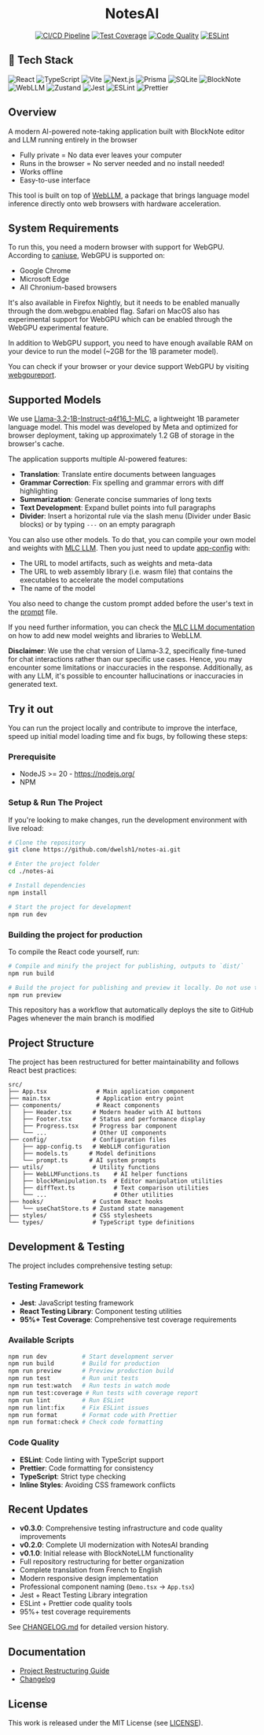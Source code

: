 <div align="center">

# NotesAI

[![CI/CD Pipeline](https://github.com/dwelsh1/notes-ai/workflows/CI/CD%20Pipeline/badge.svg)](https://github.com/dwelsh1/notes-ai/actions)
[![Test Coverage](https://img.shields.io/badge/coverage-95%25-brightgreen.svg)](https://github.com/dwelsh1/notes-ai)
[![Code Quality](https://img.shields.io/badge/code%20style-prettier-ff69b4.svg)](https://prettier.io/)
[![ESLint](https://img.shields.io/badge/linted%20by-eslint-blue.svg)](https://eslint.org/)

</div>

## 🚀 Tech Stack

![React](https://img.shields.io/badge/React-18.2.0-61DAFB?logo=react&logoColor=white)
![TypeScript](https://img.shields.io/badge/TypeScript-5.2.2-3178C6?logo=typescript&logoColor=white)
![Vite](https://img.shields.io/badge/Vite-5.2.0-646CFF?logo=vite&logoColor=white)
![Next.js](https://img.shields.io/badge/Next.js-16.0.0-000000?logo=next.js&logoColor=white)
![Prisma](https://img.shields.io/badge/Prisma-6.18.0-2D3748?logo=prisma&logoColor=white)
![SQLite](https://img.shields.io/badge/SQLite-12.4.1-003B57?logo=sqlite&logoColor=white)
![BlockNote](https://img.shields.io/badge/BlockNote-0.12.4-000000?logo=blocknote&logoColor=white)
![WebLLM](https://img.shields.io/badge/WebLLM-0.2.35-FF6B6B?logo=webllm&logoColor=white)
![Zustand](https://img.shields.io/badge/Zustand-4.5.2-FF6B6B?logo=zustand&logoColor=white)
![Jest](https://img.shields.io/badge/Jest-30.2.0-C21325?logo=jest&logoColor=white)
![ESLint](https://img.shields.io/badge/ESLint-8.57.0-4B32C3?logo=eslint&logoColor=white)
![Prettier](https://img.shields.io/badge/Prettier-3.6.2-F7B93E?logo=prettier&logoColor=white)

## Overview

A modern AI-powered note-taking application built with BlockNote editor and LLM running entirely in the browser

- Fully private = No data ever leaves your computer
- Runs in the browser = No server needed and no install needed!
- Works offline
- Easy-to-use interface

This tool is built on top of [WebLLM](https://github.com/mlc-ai/web-llm), a package that brings language model inference directly onto web browsers with hardware acceleration.

## System Requirements

To run this, you need a modern browser with support for WebGPU. According to [caniuse](https://caniuse.com/?search=WebGPU), WebGPU is supported on:

- Google Chrome
- Microsoft Edge
- All Chronium-based browsers

It's also available in Firefox Nightly, but it needs to be enabled manually through the dom.webgpu.enabled flag. Safari on MacOS also has experimental support for WebGPU which can be enabled through the WebGPU experimental feature.

In addition to WebGPU support, you need to have enough available RAM on your device to run the model (~2GB for the 1B parameter model).

You can check if your browser or your device support WebGPU by visiting [webgpureport](https://webgpureport.org/).

## Supported Models

We use [Llama-3.2-1B-Instruct-q4f16_1-MLC](https://huggingface.co/meta-llama/Meta-Llama-3.2-1B-Instruct), a lightweight 1B parameter language model. This model was developed by Meta and optimized for browser deployment, taking up approximately 1.2 GB of storage in the browser's cache.

The application supports multiple AI-powered features:

- **Translation**: Translate entire documents between languages
- **Grammar Correction**: Fix spelling and grammar errors with diff highlighting
- **Summarization**: Generate concise summaries of long texts
- **Text Development**: Expand bullet points into full paragraphs
 - **Divider**: Insert a horizontal rule via the slash menu (Divider under Basic blocks) or by typing `---` on an empty paragraph

You can also use other models. To do that, you can compile your own model and weights with [MLC LLM](https://github.com/mlc-ai/mlc-llm). Then you just need to update [app-config](./src/config/app-config.ts) with:

- The URL to model artifacts, such as weights and meta-data
- The URL to web assembly library (i.e. wasm file) that contains the executables to accelerate the model computations
- The name of the model

You also need to change the custom prompt added before the user's text in the [prompt](./src/config/prompt.ts) file.

If you need further information, you can check the [MLC LLM documentation](https://llm.mlc.ai/docs/deploy/javascript.html) on how to add new model weights and libraries to WebLLM.

**Disclaimer**: We use the chat version of Llama-3.2, specifically fine-tuned for chat interactions rather than our specific use cases. Hence, you may encounter some limitations or inaccuracies in the response. Additionally, as with any LLM, it's possible to encounter hallucinations or inaccuracies in generated text.

## Try it out

You can run the project locally and contribute to improve the interface, speed up initial model loading time and fix bugs, by following these steps:

### Prerequisite

- NodeJS >= 20 - https://nodejs.org/
- NPM

### Setup & Run The Project

If you're looking to make changes, run the development environment with live reload:

```sh
# Clone the repository
git clone https://github.com/dwelsh1/notes-ai.git

# Enter the project folder
cd ./notes-ai

# Install dependencies
npm install

# Start the project for development
npm run dev
```

### Building the project for production

To compile the React code yourself, run:

```sh
# Compile and minify the project for publishing, outputs to `dist/`
npm run build

# Build the project for publishing and preview it locally. Do not use this as a production server as it's not designed for it
npm run preview
```

This repository has a workflow that automatically deploys the site to GitHub Pages whenever the main branch is modified

## Project Structure

The project has been restructured for better maintainability and follows React best practices:

```
src/
├── App.tsx              # Main application component
├── main.tsx             # Application entry point
├── components/          # React components
│   ├── Header.tsx      # Modern header with AI buttons
│   ├── Footer.tsx      # Status and performance display
│   ├── Progress.tsx    # Progress bar component
│   └── ...             # Other UI components
├── config/             # Configuration files
│   ├── app-config.ts   # WebLLM configuration
│   ├── models.ts      # Model definitions
│   └── prompt.ts      # AI system prompts
├── utils/              # Utility functions
│   ├── WebLLMFunctions.ts    # AI helper functions
│   ├── blockManipulation.ts  # Editor manipulation utilities
│   ├── diffText.ts           # Text comparison utilities
│   └── ...                   # Other utilities
├── hooks/              # Custom React hooks
│   └── useChatStore.ts # Zustand state management
├── styles/             # CSS stylesheets
└── types/              # TypeScript type definitions
```

## Development & Testing

The project includes comprehensive testing setup:

### Testing Framework

- **Jest**: JavaScript testing framework
- **React Testing Library**: Component testing utilities
- **95%+ Test Coverage**: Comprehensive test coverage requirements

### Available Scripts

```bash
npm run dev          # Start development server
npm run build        # Build for production
npm run preview      # Preview production build
npm run test         # Run unit tests
npm run test:watch   # Run tests in watch mode
npm run test:coverage # Run tests with coverage report
npm run lint         # Run ESLint
npm run lint:fix     # Fix ESLint issues
npm run format       # Format code with Prettier
npm run format:check # Check code formatting
```

### Code Quality

- **ESLint**: Code linting with TypeScript support
- **Prettier**: Code formatting for consistency
- **TypeScript**: Strict type checking
- **Inline Styles**: Avoiding CSS framework conflicts

## Recent Updates

- **v0.3.0**: Comprehensive testing infrastructure and code quality improvements
- **v0.2.0**: Complete UI modernization with NotesAI branding
- **v0.1.0**: Initial release with BlockNoteLLM functionality
- Full repository restructuring for better organization
- Complete translation from French to English
- Modern responsive design implementation
- Professional component naming (`Demo.tsx` → `App.tsx`)
- Jest + React Testing Library integration
- ESLint + Prettier code quality tools
- 95%+ test coverage requirements

See [CHANGELOG.md](./CHANGELOG.md) for detailed version history.

## Documentation

- [Project Restructuring Guide](./docs/RESTRUCTURE.md)
- [Changelog](./CHANGELOG.md)

## License

This work is released under the MIT License (see [LICENSE](./LICENSE)).
